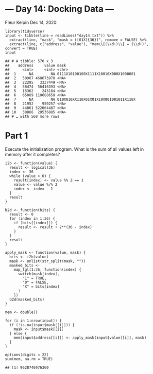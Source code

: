 — Day 14: Docking Data —
================
Fleur Kelpin
Dec 14, 2020

    library(tidyverse)
    input <- tibble(line = readLines("day14.txt")) %>%
      extract(line, "mask", "mask = ([01X]{36})", remove = FALSE) %>%
      extract(line, c("address", "value"), "mem\\[(\\d+)\\] = (\\d+)", convert = TRUE)
    input

    ## # A tibble: 570 x 3
    ##    address     value mask                                
    ##      <int>     <int> <chr>                               
    ##  1      NA        NA 0111X10100100X1111X10010X000X1000001
    ##  2   50907 468673978 <NA>                                
    ##  3   22295   3337449 <NA>                                
    ##  4   58474  56418393 <NA>                                
    ##  5   15362    243184 <NA>                                
    ##  6   65089 110688658 <NA>                                
    ##  7      NA        NA 010X010XX110X01X01X10X001001011X110X
    ##  8   21952    950257 <NA>                                
    ##  9   44861 522064487 <NA>                                
    ## 10   38886  28536885 <NA>                                
    ## # … with 560 more rows

# Part 1

Execute the initialization program. What is the sum of all values left
in memory after it completes?

    i2b <- function(value) {
      result <- logical(36)
      index <- 36
      while (value > 0) {
        result[index] <- value %% 2 == 1
        value <- value %/% 2
        index <- index - 1
      }
      result
    }

    b2d <- function(bits) {
      result <- 0
      for (index in 1:36) {
        if (bits[[index]]) {
          result <- result + 2**(36 - index)
        }
      }
      result
    }

    apply_mask <- function(value, mask) {
      bits <- i2b(value)
      mask <- unlist(str_split(mask, ""))
      masked_bits <-
        map_lgl(1:36, function(index) {
          switch(mask[index],
            "1" = TRUE,
            "0" = FALSE,
            "X" = bits[index]
          )
        })
      b2d(masked_bits)
    }

    mem <- double()

    for (i in 1:nrow(input)) {
      if (!is.na(input$mask[[i]])) {
        mask <- input$mask[[i]]
      } else {
        mem[input$address[[i]]] <- apply_mask(input$value[[i]], mask)
      }
    }

    options(digits = 22)
    sum(mem, na.rm = TRUE)

    ## [1] 9628746976360
